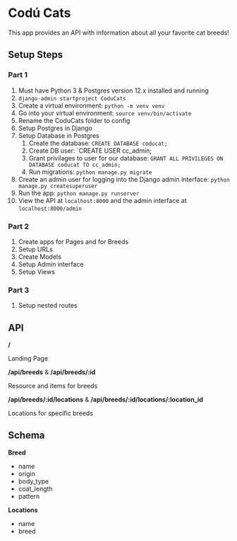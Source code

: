 # Codú Cats

This app provides an API with information about all your favorite cat breeds!

## Setup Steps

### Part 1

1. Must have Python 3 & Postgres version 12.x installed and running
1. `django-admin startproject CoduCats`
1. Create a virtual environment: `python -m venv venv`
1. Go into your virtual environment: `source venv/bin/activate`
1. Rename the CoduCats folder to config
1. Setup Postgres in Django
1. Setup Database in Postgres
    1. Create the database: `CREATE DATABASE coducat;`
    1. Create DB user: `CREATE USER cc_admin;
    1. Grant privilages to user for our database: `GRANT ALL PRIVILEGES ON DATABASE coducat TO cc_admin;`
    1. Run migrations: `python manage.py migrate`
1. Create an admin user for logging into the Django admin interface: `python manage.py createsuperuser`
1. Run the app: `python manage.py runserver`
1. View the API at `localhost:8000` and the admin interface at `localhost:8000/admin`

### Part 2

1. Create apps for Pages and for Breeds
1. Setup URLs
1. Create Models
1. Setup Admin interface
1. Setup Views

### Part 3

1. Setup nested routes

## API

**/**

Landing Page

**/api/breeds** & **/api/breeds/:id**

Resource and items for breeds

**/api/breeds/:id/locations** & **/api/breeds/:id/locations/:location_id**

Locations for specific breeds

## Schema

**Breed**

* name
* origin
* body_type
* coat_length
* pattern

**Locations**

* name
* breed
